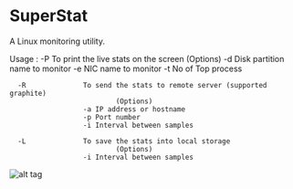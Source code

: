 # SuperStat
A Linux monitoring utility.


Usage :
      -P              To print the live stats on the screen
                              (Options)
                      -d Disk partition name to monitor
                      -e NIC name to monitor
                      -t No of Top process

      -R              To send the stats to remote server (supported graphite)
                              (Options)
                      -a IP address or hostname
                      -p Port number
                      -i Interval between samples

      -L              To save the stats into local storage
                              (Options)
                      -i Interval between samples

![alt tag](https://github.com/UlaganathanN/SuperStat/blob/master/Out.png)
